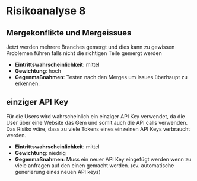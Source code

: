 # Risikoanalyse 8

## Mergekonflikte und Mergeissues
Jetzt werden mehrere Branches gemergt und dies kann zu gewissen Problemen führen falls nicht die richtigen Teile gemergt werden

- **Eintrittswahrscheinlichkeit**: mittel
- **Gewichtung**: hoch
- **Gegenmaßnahmen**: Testen nach den Merges um Issues überhaupt zu erkennen.

## einziger API Key 
Für die Users wird wahrscheinlich ein einziger API Key verwendet, da die User über eine Website das Gem und somit auch die API calls verwenden. 
Das Risiko wäre, dass zu viele Tokens eines einzelnen API Keys verbraucht werden. 

- **Eintrittswahrscheinlichkeit**: mittel
- **Gewichtung**: niedrig
- **Gegenmaßnahmen**: Muss ein neuer API Key eingefügt werden wenn zu viele anfragen auf den einen gemacht werden. (ev. automatische generierung
                      eines neuen API keys)
